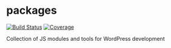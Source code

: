 # packages

[![Build Status](https://img.shields.io/travis/WordPress/packages/master.svg)](https://travis-ci.org/WordPress/packages)
[![Coverage](https://img.shields.io/codecov/c/github/WordPress/packages/master.svg)](https://codecov.io/gh/WordPress/packages)

Collection of JS modules and tools for WordPress development
